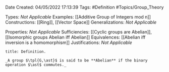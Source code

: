 <div class="topSpace"></div>

Date Created: 04/05/2022 17:13:39
Tags: #Definition #Topics/Group_Theory

Types: _Not Applicable_
Examples: [[Additive Group of Integers mod n]]
Constructions: [[Ring]], [[Vector Space]]
Generalizations: _Not Applicable_

Properties: _Not Applicable_
Sufficiencies: [[Cyclic groups are Abelian]], [[Isomorphic groups Abelian iff Abelian]]
Equivalences: [[Abelian iff inversion is a homomorphism]]
Justifications: _Not Applicable_

``` ad-Definition
title: Definition.

_A group $\tpl{G,\ast}$ is said to be **Abelian** if the binary operation $\ast$ commutes._

```
